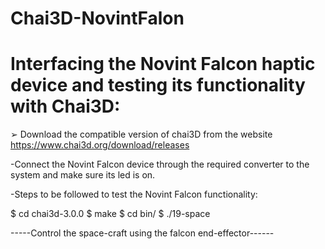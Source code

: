 # Chai3D-NovintFalon
# Interfacing the Novint Falcon haptic device and testing its functionality with Chai3D:

➢ Download the compatible version of chai3D from the website
  https://www.chai3d.org/download/releases
  
 -Connect the Novint Falcon device through the required converter to the system and make sure its led is on.

 -Steps to be followed to test the Novint Falcon functionality:

  $ cd chai3d-3.0.0
  $ make
  $ cd bin/
  $ ./19-space

 -----Control the space-craft using the falcon end-effector------
 
